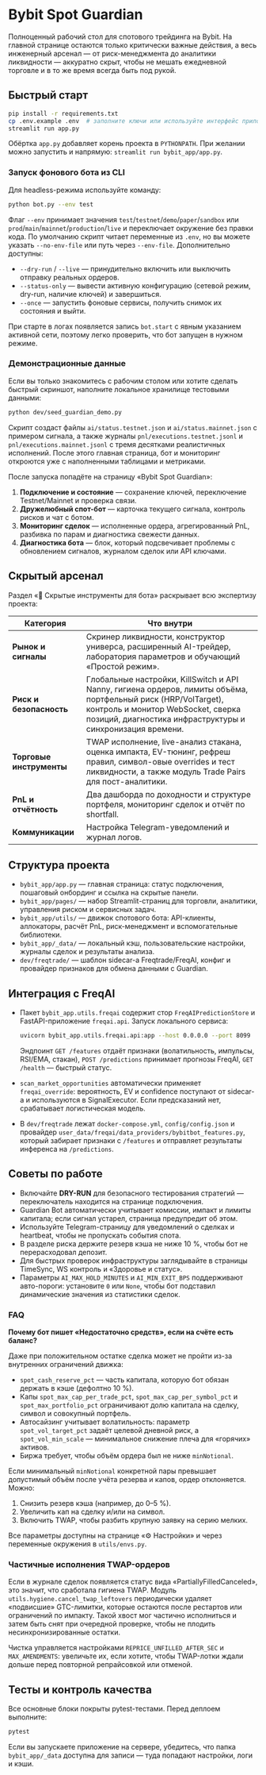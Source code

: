 # Bybit Spot Guardian

Полноценный рабочий стол для спотового трейдинга на Bybit. На главной странице остаются только критически важные действия, а весь инженерный арсенал — от риск-менеджмента до аналитики ликвидности — аккуратно скрыт, чтобы не мешать ежедневной торговле и в то же время всегда быть под рукой.

## Быстрый старт

```bash
pip install -r requirements.txt
cp .env.example .env  # заполните ключи или используйте интерфейс приложения
streamlit run app.py
```

Обёртка `app.py` добавляет корень проекта в `PYTHONPATH`. При желании можно запустить и напрямую: `streamlit run bybit_app/app.py`.

### Запуск фонового бота из CLI

Для headless-режима используйте команду:

```bash
python bot.py --env test
```

Флаг `--env` принимает значения `test`/`testnet`/`demo`/`paper`/`sandbox` или `prod`/`main`/`mainnet`/`production`/`live` и переключает окружение без правки кода. По умолчанию скрипт
читает переменные из `.env`, но вы можете указать `--no-env-file` или путь через `--env-file`. Дополнительно доступны:

- `--dry-run` / `--live` — принудительно включить или выключить отправку реальных ордеров.
- `--status-only` — вывести активную конфигурацию (сетевой режим, dry-run, наличие ключей) и завершиться.
- `--once` — запустить фоновые сервисы, получить снимок их состояния и выйти.

При старте в логах появляется запись `bot.start` с явным указанием активной сети, поэтому легко проверить, что бот запущен в нужном
режиме.

### Демонстрационные данные

Если вы только знакомитесь с рабочим столом или хотите сделать быстрый скриншот, наполните локальное хранилище тестовыми данными:

```bash
python dev/seed_guardian_demo.py
```

Скрипт создаст файлы `ai/status.testnet.json` и `ai/status.mainnet.json` с примером сигнала, а также журналы `pnl/executions.testnet.jsonl` и `pnl/executions.mainnet.jsonl` с тремя десятками реалистичных исполнений. После этого главная страница, бот и мониторинг откроются уже с наполненными таблицами и метриками.

После запуска попадёте на страницу «Bybit Spot Guardian»:

1. **Подключение и состояние** — сохранение ключей, переключение Testnet/Mainnet и проверка связи.
2. **Дружелюбный спот-бот** — карточка текущего сигнала, контроль рисков и чат с ботом.
3. **Мониторинг сделок** — исполненные ордера, агрегированный PnL, разбивка по парам и диагностика свежести данных.
4. **Диагностика бота** — блок, который подсвечивает проблемы с обновлением сигналов, журналом сделок или API ключами.

## Скрытый арсенал

Раздел «🫥 Скрытые инструменты для бота» раскрывает всю экспертизу проекта:

| Категория | Что внутри |
| --- | --- |
| **Рынок и сигналы** | Скринер ликвидности, конструктор универса, расширенный AI-трейдер, лаборатория параметров и обучающий «Простой режим». |
| **Риск и безопасность** | Глобальные настройки, KillSwitch и API Nanny, гигиена ордеров, лимиты объёма, портфельный риск (HRP/VolTarget), контроль и монитор WebSocket, сверка позиций, диагностика инфраструктуры и синхронизация времени. |
| **Торговые инструменты** | TWAP исполнение, live-анализ стакана, оценка импакта, EV-тюнинг, рефреш правил, символ-овые overrides и тест ликвидности, а также модуль Trade Pairs для пост-аналитики. |
| **PnL и отчётность** | Два дашборда по доходности и структуре портфеля, мониторинг сделок и отчёт по shortfall. |
| **Коммуникации** | Настройка Telegram-уведомлений и журнал логов. |

## Структура проекта

- `bybit_app/app.py` — главная страница: статус подключения, пошаговый онбординг и ссылка на скрытые панели.
- `bybit_app/pages/` — набор Streamlit-страниц для торговли, аналитики, управления риском и сервисных задач.
- `bybit_app/utils/` — движок спотового бота: API-клиенты, аллокаторы, расчёт PnL, риск-менеджмент и вспомогательные библиотеки.
- `bybit_app/_data/` — локальный кэш, пользовательские настройки, журналы сделок и результаты анализа.
- `dev/freqtrade/` — шаблон sidecar-а Freqtrade/FreqAI, конфиг и провайдер признаков для обмена данными с Guardian.

## Интеграция с FreqAI

- Пакет `bybit_app.utils.freqai` содержит стор `FreqAIPredictionStore` и FastAPI-приложение `freqai.api`.
  Запуск локального сервиса:

  ```bash
  uvicorn bybit_app.utils.freqai.api:app --host 0.0.0.0 --port 8099
  ```

  Эндпоинт `GET /features` отдаёт признаки (волатильность, импульсы, RSI/EMA, стакан), `POST /predictions` принимает прогнозы
  FreqAI, `GET /health` — быстрый статус.
- `scan_market_opportunities` автоматически применяет `freqai_override`: вероятность, EV и confidence поступают от sidecar-а и
  используются в SignalExecutor. Если предсказаний нет, срабатывает логистическая модель.
- В `dev/freqtrade` лежат `docker-compose.yml`, `config/config.json` и провайдер `user_data/freqai/data_providers/bybitbot_features.py`,
  который забирает признаки с `/features` и отправляет результаты инференса на `/predictions`.

## Советы по работе

- Включайте **DRY-RUN** для безопасного тестирования стратегий — переключатель находится на странице подключения.
- Guardian Bot автоматически учитывает комиссии, импакт и лимиты капитала; если сигнал устарел, страница предупредит об этом.
- Используйте Telegram-страницу для уведомлений о сделках и heartbeat, чтобы не пропускать события спота.
- В разделе риска держите резерв кэша не ниже 10 %, чтобы бот не перерасходовал депозит.
- Для быстрых проверок инфраструктуры заглядывайте в страницы TimeSync, WS контроль и «Здоровье и статус».
- Параметры `AI_MAX_HOLD_MINUTES` и `AI_MIN_EXIT_BPS` поддерживают авто-пороги: установите `0` или `None`, чтобы бот подставил динамические значения из статистики сделок.

### FAQ

**Почему бот пишет «Недостаточно средств», если на счёте есть баланс?**

Даже при положительном остатке сделка может не пройти из-за внутренних ограничений движка:

- `spot_cash_reserve_pct` — часть капитала, которую бот обязан держать в кэше (дефолтно 10 %).
- Капы `spot_max_cap_per_trade_pct`, `spot_max_cap_per_symbol_pct` и `spot_max_portfolio_pct` ограничивают долю капитала на сделку, символ и совокупный портфель.
- Автосайзинг учитывает волатильность: параметр `spot_vol_target_pct` задаёт целевой дневной риск, а `spot_vol_min_scale` — минимальное снижение плеча для «горячих» активов.
- Биржа требует, чтобы объём ордера был не ниже `minNotional`.

Если минимальный `minNotional` конкретной пары превышает допустимый объём после учёта резерва и капов, ордер отклоняется. Можно:

1. Снизить резерв кэша (например, до 0–5 %).
2. Увеличить кап на сделку и/или на символ.
3. Включить TWAP, чтобы разбить крупную заявку на серию мелких.

Все параметры доступны на странице «⚙️ Настройки» и через переменные окружения в `utils/envs.py`.

### Частичные исполнения TWAP-ордеров

Если в журнале сделок появляется статус вида «PartiallyFilledCanceled», это значит, что сработала гигиена TWAP. Модуль
`utils.hygiene.cancel_twap_leftovers` периодически удаляет «подвисшие» GTC-лимитки, которые остаются после рестартов или
ограничений по импакту. Такой хвост мог частично исполниться и затем быть снят при очередной проверке, чтобы не плодить
несинхронизированные остатки.

Чистка управляется настройками `REPRICE_UNFILLED_AFTER_SEC` и `MAX_AMENDMENTS`: увеличьте их, если хотите, чтобы TWAP-лотки
ждали дольше перед повторной репрайсовкой или отменой.

## Тесты и контроль качества

Все основные блоки покрыты pytest-тестами. Перед деплоем выполните:

```bash
pytest
```

Если вы запускаете приложение на сервере, убедитесь, что папка `bybit_app/_data` доступна для записи — туда попадают настройки, логи и кэши.
